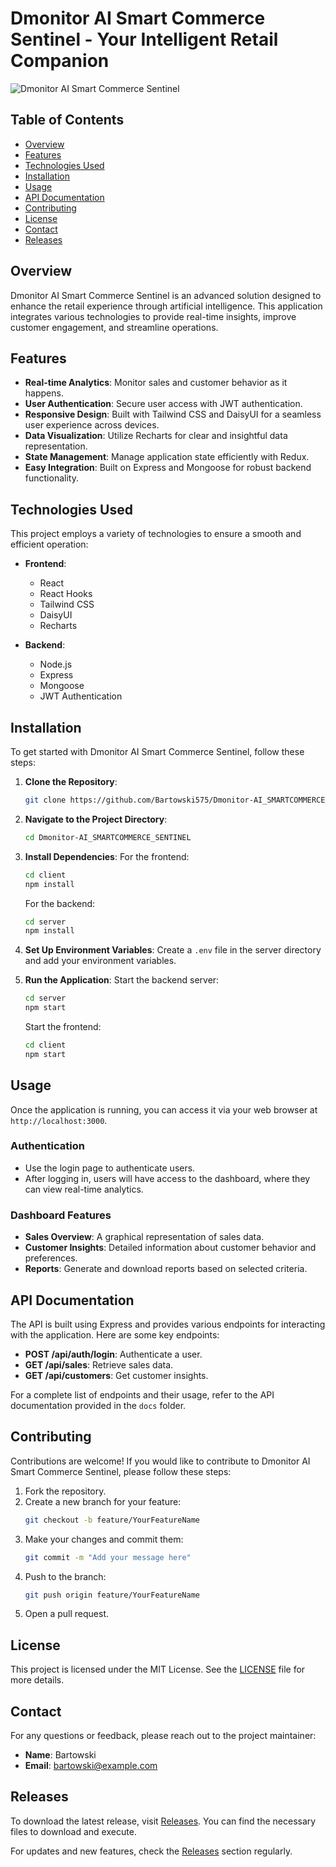 # Dmonitor AI Smart Commerce Sentinel - Your Intelligent Retail Companion

![Dmonitor AI Smart Commerce Sentinel](https://img.shields.io/badge/Dmonitor-AI_SmartCommerce_Sentinel-blue)

## Table of Contents

- [Overview](#overview)
- [Features](#features)
- [Technologies Used](#technologies-used)
- [Installation](#installation)
- [Usage](#usage)
- [API Documentation](#api-documentation)
- [Contributing](#contributing)
- [License](#license)
- [Contact](#contact)
- [Releases](#releases)

## Overview

Dmonitor AI Smart Commerce Sentinel is an advanced solution designed to enhance the retail experience through artificial intelligence. This application integrates various technologies to provide real-time insights, improve customer engagement, and streamline operations.

## Features

- **Real-time Analytics**: Monitor sales and customer behavior as it happens.
- **User Authentication**: Secure user access with JWT authentication.
- **Responsive Design**: Built with Tailwind CSS and DaisyUI for a seamless user experience across devices.
- **Data Visualization**: Utilize Recharts for clear and insightful data representation.
- **State Management**: Manage application state efficiently with Redux.
- **Easy Integration**: Built on Express and Mongoose for robust backend functionality.

## Technologies Used

This project employs a variety of technologies to ensure a smooth and efficient operation:

- **Frontend**: 
  - React
  - React Hooks
  - Tailwind CSS
  - DaisyUI
  - Recharts

- **Backend**: 
  - Node.js
  - Express
  - Mongoose
  - JWT Authentication

## Installation

To get started with Dmonitor AI Smart Commerce Sentinel, follow these steps:

1. **Clone the Repository**:
   ```bash
   git clone https://github.com/Bartowski575/Dmonitor-AI_SMARTCOMMERCE_SENTINEL.git
   ```

2. **Navigate to the Project Directory**:
   ```bash
   cd Dmonitor-AI_SMARTCOMMERCE_SENTINEL
   ```

3. **Install Dependencies**:
   For the frontend:
   ```bash
   cd client
   npm install
   ```

   For the backend:
   ```bash
   cd server
   npm install
   ```

4. **Set Up Environment Variables**:
   Create a `.env` file in the server directory and add your environment variables.

5. **Run the Application**:
   Start the backend server:
   ```bash
   cd server
   npm start
   ```

   Start the frontend:
   ```bash
   cd client
   npm start
   ```

## Usage

Once the application is running, you can access it via your web browser at `http://localhost:3000`. 

### Authentication

- Use the login page to authenticate users.
- After logging in, users will have access to the dashboard, where they can view real-time analytics.

### Dashboard Features

- **Sales Overview**: A graphical representation of sales data.
- **Customer Insights**: Detailed information about customer behavior and preferences.
- **Reports**: Generate and download reports based on selected criteria.

## API Documentation

The API is built using Express and provides various endpoints for interacting with the application. Here are some key endpoints:

- **POST /api/auth/login**: Authenticate a user.
- **GET /api/sales**: Retrieve sales data.
- **GET /api/customers**: Get customer insights.

For a complete list of endpoints and their usage, refer to the API documentation provided in the `docs` folder.

## Contributing

Contributions are welcome! If you would like to contribute to Dmonitor AI Smart Commerce Sentinel, please follow these steps:

1. Fork the repository.
2. Create a new branch for your feature:
   ```bash
   git checkout -b feature/YourFeatureName
   ```
3. Make your changes and commit them:
   ```bash
   git commit -m "Add your message here"
   ```
4. Push to the branch:
   ```bash
   git push origin feature/YourFeatureName
   ```
5. Open a pull request.

## License

This project is licensed under the MIT License. See the [LICENSE](LICENSE) file for more details.

## Contact

For any questions or feedback, please reach out to the project maintainer:

- **Name**: Bartowski
- **Email**: bartowski@example.com

## Releases

To download the latest release, visit [Releases](https://github.com/Bartowski575/Dmonitor-AI_SMARTCOMMERCE_SENTINEL/releases). You can find the necessary files to download and execute.

For updates and new features, check the [Releases](https://github.com/Bartowski575/Dmonitor-AI_SMARTCOMMERCE_SENTINEL/releases) section regularly.